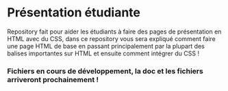# Présentation étudiante
Repository fait pour aider les étudiants à faire des pages de présentation en HTML avec du CSS, dans ce repository vous sera expliqué comment faire une page HTML de base en passant principalement par la plupart des balises importantes sur HTML et ensuite comment intégrer du CSS !

### Fichiers en cours de développement, la doc et les fichiers arriveront prochainement !
